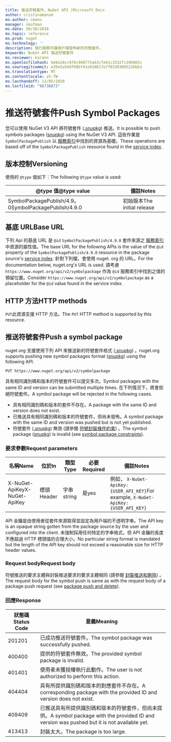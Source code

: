 ```yaml
---
title: 推送符號套件，NuGet API |Microsoft Docs
author: cristinamanum
ms.author: cmanu
manager: skofman
ms.date: 10/30/2018
ms.topic: reference
ms.prod: nuget
ms.technology: ''
description: 發行服務可讓用戶端發佈新的符號套件。
keywords: NuGet API 推送符號套件
ms.reviewer: karann
ms.openlocfilehash: bd4a10cc976c9d0775a63cfe61c35327c196065c
ms.sourcegitcommit: e39e5a5ddf68bf41e816617e7f0339308523bbb3
ms.translationtype: MT
ms.contentlocale: zh-TW
ms.lasthandoff: 12/05/2020
ms.locfileid: "96738873"
---
```

# <a name="push-symbol-packages"></a><span data-ttu-id="bd823-104">推送符號套件</span><span class="sxs-lookup"><span data-stu-id="bd823-104">Push Symbol Packages</span></span>

<span data-ttu-id="bd823-105">您可以使用 NuGet V3 API 將符號套件 ([.snupkg](../create-packages/Symbol-Packages-snupkg.md)) 推送。</span><span class="sxs-lookup"><span data-stu-id="bd823-105">It is possible to push symbols packages ([snupkg](../create-packages/Symbol-Packages-snupkg.md)) using the NuGet V3 API.</span></span>
<span data-ttu-id="bd823-106">這些作業是 `SymbolPackagePublish` 以 [服務索引](service-index.md)中找到的資源為基礎。</span><span class="sxs-lookup"><span data-stu-id="bd823-106">These operations are based off of the `SymbolPackagePublish` resource found in the [service index](service-index.md).</span></span>

## <a name="versioning"></a><span data-ttu-id="bd823-107">版本控制</span><span class="sxs-lookup"><span data-stu-id="bd823-107">Versioning</span></span>

<span data-ttu-id="bd823-108">使用的 `@type` 值如下：</span><span class="sxs-lookup"><span data-stu-id="bd823-108">The following `@type` value is used:</span></span>

<span data-ttu-id="bd823-109">@type 值</span><span class="sxs-lookup"><span data-stu-id="bd823-109">@type value</span></span>                 | <span data-ttu-id="bd823-110">備註</span><span class="sxs-lookup"><span data-stu-id="bd823-110">Notes</span></span>
--------------------        | -----
<span data-ttu-id="bd823-111">SymbolPackagePublish/4.9。0</span><span class="sxs-lookup"><span data-stu-id="bd823-111">SymbolPackagePublish/4.9.0</span></span>  | <span data-ttu-id="bd823-112">初始版本</span><span class="sxs-lookup"><span data-stu-id="bd823-112">The initial release</span></span>

## <a name="base-url"></a><span data-ttu-id="bd823-113">基底 URL</span><span class="sxs-lookup"><span data-stu-id="bd823-113">Base URL</span></span>

<span data-ttu-id="bd823-114">下列 Api 的基底 URL 是 `@id` `SymbolPackagePublish/4.9.0` 套件來源之 [服務索引](service-index.md)中資源的屬性值。</span><span class="sxs-lookup"><span data-stu-id="bd823-114">The base URL for the following APIs is the value of the `@id` property of the `SymbolPackagePublish/4.9.0` resource in the package source's [service index](service-index.md).</span></span> <span data-ttu-id="bd823-115">針對下列檔，會使用 nuget. org 的 URL。</span><span class="sxs-lookup"><span data-stu-id="bd823-115">For the documentation below, nuget.org's URL is used.</span></span> <span data-ttu-id="bd823-116">請考慮 `https://www.nuget.org/api/v2/symbolpackage` 作為 `@id` 服務索引中找到之值的預留位置。</span><span class="sxs-lookup"><span data-stu-id="bd823-116">Consider `https://www.nuget.org/api/v2/symbolpackage` as a placeholder for the `@id` value found in the service index.</span></span>

## <a name="http-methods"></a><span data-ttu-id="bd823-117">HTTP 方法</span><span class="sxs-lookup"><span data-stu-id="bd823-117">HTTP methods</span></span>

<span data-ttu-id="bd823-118">`PUT`此資源支援 HTTP 方法。</span><span class="sxs-lookup"><span data-stu-id="bd823-118">The `PUT` HTTP method is supported by this resource.</span></span> 

## <a name="push-a-symbol-package"></a><span data-ttu-id="bd823-119">推送符號套件</span><span class="sxs-lookup"><span data-stu-id="bd823-119">Push a symbol package</span></span>

<span data-ttu-id="bd823-120">nuget.org 支援使用下列 API 來推送新的符號套件格式 ([.snupkg](../create-packages/Symbol-Packages-snupkg.md)) 。</span><span class="sxs-lookup"><span data-stu-id="bd823-120">nuget.org supports pushing new symbol packages format ([snupkg](../create-packages/Symbol-Packages-snupkg.md)) using the following API.</span></span> 

    PUT https://www.nuget.org/api/v2/symbolpackage

<span data-ttu-id="bd823-121">具有相同識別碼和版本的符號套件可以提交多次。</span><span class="sxs-lookup"><span data-stu-id="bd823-121">Symbol packages with the same ID and version can be submitted multiple times.</span></span> <span data-ttu-id="bd823-122">在下列情況下，將會拒絕符號套件。</span><span class="sxs-lookup"><span data-stu-id="bd823-122">A symbol package will be rejected in the following cases.</span></span>
- <span data-ttu-id="bd823-123">具有相同識別碼和版本的套件不存在。</span><span class="sxs-lookup"><span data-stu-id="bd823-123">A package with the same ID and version does not exist.</span></span>
- <span data-ttu-id="bd823-124">已推送具有相同識別碼和版本的符號套件，但尚未發佈。</span><span class="sxs-lookup"><span data-stu-id="bd823-124">A symbol package with the same ID and version was pushed but is not yet published.</span></span>
- <span data-ttu-id="bd823-125">符號套件 ([.snupkg](../create-packages/Symbol-Packages-snupkg.md)) 無效 (請參閱 [符號封裝條件約束](../create-packages/Symbol-Packages-snupkg.md)) 。</span><span class="sxs-lookup"><span data-stu-id="bd823-125">The symbol package ([snupkg](../create-packages/Symbol-Packages-snupkg.md)) is invalid (see [symbol package constraints](../create-packages/Symbol-Packages-snupkg.md)).</span></span>

### <a name="request-parameters"></a><span data-ttu-id="bd823-126">要求參數</span><span class="sxs-lookup"><span data-stu-id="bd823-126">Request parameters</span></span>

<span data-ttu-id="bd823-127">名稱</span><span class="sxs-lookup"><span data-stu-id="bd823-127">Name</span></span>           | <span data-ttu-id="bd823-128">位於</span><span class="sxs-lookup"><span data-stu-id="bd823-128">In</span></span>     | <span data-ttu-id="bd823-129">類型</span><span class="sxs-lookup"><span data-stu-id="bd823-129">Type</span></span>   | <span data-ttu-id="bd823-130">必要</span><span class="sxs-lookup"><span data-stu-id="bd823-130">Required</span></span> | <span data-ttu-id="bd823-131">備註</span><span class="sxs-lookup"><span data-stu-id="bd823-131">Notes</span></span>
-------------- | ------ | ------ | -------- | -----
<span data-ttu-id="bd823-132">X-NuGet-ApiKey</span><span class="sxs-lookup"><span data-stu-id="bd823-132">X-NuGet-ApiKey</span></span> | <span data-ttu-id="bd823-133">標頭</span><span class="sxs-lookup"><span data-stu-id="bd823-133">Header</span></span> | <span data-ttu-id="bd823-134">字串</span><span class="sxs-lookup"><span data-stu-id="bd823-134">string</span></span> | <span data-ttu-id="bd823-135">是</span><span class="sxs-lookup"><span data-stu-id="bd823-135">yes</span></span>      | <span data-ttu-id="bd823-136">例如， `X-NuGet-ApiKey: {USER_API_KEY}`</span><span class="sxs-lookup"><span data-stu-id="bd823-136">For example, `X-NuGet-ApiKey: {USER_API_KEY}`</span></span>

<span data-ttu-id="bd823-137">API 金鑰是由使用者從套件來源取得並設定為用戶端的不透明字串。</span><span class="sxs-lookup"><span data-stu-id="bd823-137">The API key is an opaque string gotten from the package source by the user and configured into the client.</span></span> <span data-ttu-id="bd823-138">未強制採用任何特定的字串格式，但 API 金鑰的長度不應超過 HTTP 標頭值的合理大小。</span><span class="sxs-lookup"><span data-stu-id="bd823-138">No particular string format is mandated but the length of the API key should not exceed a reasonable size for HTTP header values.</span></span>

### <a name="request-body"></a><span data-ttu-id="bd823-139">Request body</span><span class="sxs-lookup"><span data-stu-id="bd823-139">Request body</span></span>

<span data-ttu-id="bd823-140">符號推送的要求主體與封裝推送要求的要求主體相同 (請參閱 [封裝推送和刪除](package-publish-resource.md)) 。</span><span class="sxs-lookup"><span data-stu-id="bd823-140">The request body for the symbol push is same as with the request body of a package push request (see [package push and delete](package-publish-resource.md)).</span></span> 

### <a name="response"></a><span data-ttu-id="bd823-141">回應</span><span class="sxs-lookup"><span data-stu-id="bd823-141">Response</span></span>

<span data-ttu-id="bd823-142">狀態碼</span><span class="sxs-lookup"><span data-stu-id="bd823-142">Status Code</span></span> | <span data-ttu-id="bd823-143">意義</span><span class="sxs-lookup"><span data-stu-id="bd823-143">Meaning</span></span>
----------- | -------
<span data-ttu-id="bd823-144">201</span><span class="sxs-lookup"><span data-stu-id="bd823-144">201</span></span>         | <span data-ttu-id="bd823-145">已成功推送符號套件。</span><span class="sxs-lookup"><span data-stu-id="bd823-145">The symbol package was successfully pushed.</span></span>
<span data-ttu-id="bd823-146">400</span><span class="sxs-lookup"><span data-stu-id="bd823-146">400</span></span>         | <span data-ttu-id="bd823-147">提供的符號套件無效。</span><span class="sxs-lookup"><span data-stu-id="bd823-147">The provided symbol package is invalid.</span></span>
<span data-ttu-id="bd823-148">401</span><span class="sxs-lookup"><span data-stu-id="bd823-148">401</span></span>         | <span data-ttu-id="bd823-149">使用者未獲授權執行此動作。</span><span class="sxs-lookup"><span data-stu-id="bd823-149">The user is not authorized to perform this action.</span></span>
<span data-ttu-id="bd823-150">404</span><span class="sxs-lookup"><span data-stu-id="bd823-150">404</span></span>         | <span data-ttu-id="bd823-151">具有所提供識別碼和版本的對應套件不存在。</span><span class="sxs-lookup"><span data-stu-id="bd823-151">A corresponding package with the provided ID and version does not exist.</span></span>
<span data-ttu-id="bd823-152">409</span><span class="sxs-lookup"><span data-stu-id="bd823-152">409</span></span>         | <span data-ttu-id="bd823-153">已推送具有所提供識別碼和版本的符號套件，但尚未提供。</span><span class="sxs-lookup"><span data-stu-id="bd823-153">A symbol package with the provided ID and version was pushed but it is not available yet.</span></span>
<span data-ttu-id="bd823-154">413</span><span class="sxs-lookup"><span data-stu-id="bd823-154">413</span></span>         | <span data-ttu-id="bd823-155">封裝太大。</span><span class="sxs-lookup"><span data-stu-id="bd823-155">The package is too large.</span></span>

